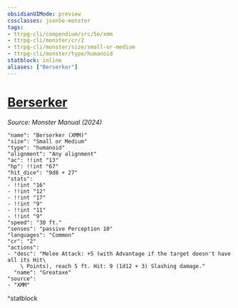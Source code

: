 ```yaml
---
obsidianUIMode: preview
cssclasses: json5e-monster
tags:
- ttrpg-cli/compendium/src/5e/xmm
- ttrpg-cli/monster/cr/2
- ttrpg-cli/monster/size/small-or-medium
- ttrpg-cli/monster/type/humanoid
statblock: inline
aliases: ["Berserker"]
---
```

# [Berserker](3-Compendium\CLI\bestiary\humanoid/berserker-xmm.md)
*Source: Monster Manual (2024)*  

```statblock
"name": "Berserker (XMM)"
"size": "Small or Medium"
"type": "humanoid"
"alignment": "Any alignment"
"ac": !!int "13"
"hp": !!int "67"
"hit_dice": "9d8 + 27"
"stats":
- !!int "16"
- !!int "12"
- !!int "17"
- !!int "9"
- !!int "11"
- !!int "9"
"speed": "30 ft."
"senses": "passive Perception 10"
"languages": "Common"
"cr": "2"
"actions":
- "desc": "Melee Attack: +5 (with Advantage if the target doesn't have all its Hit\
    \ Points), reach 5 ft. Hit: 9 (1d12 + 3) Slashing damage."
  "name": "Greataxe"
"source":
- "XMM"
```
^statblock
